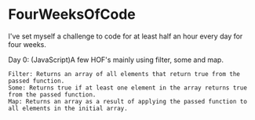 # FourWeeksOfCode
I've set myself a challenge to code for at least half an hour every day for four weeks.

Day 0: (JavaScript)A few HOF's mainly using filter, some and map.  


    Filter: Returns an array of all elements that return true from the passed function.  
    Some: Returns true if at least one element in the array returns true from the passed function.  
    Map: Returns an array as a result of applying the passed function to all elements in the initial array.  
